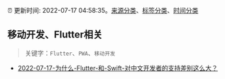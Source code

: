:alarm_clock: 更新时间: 2022-07-17 04:58:35。[来源分类](../README.md)、[标签分类](../TAGS.md)、[时间分类](../TIMELINE.md)

## 移动开发、Flutter相关


> 关键字：`Flutter`、`PWA`、`移动开发`



- [2022-07-17-为什么-Flutter-和-Swift-对中文开发者的支持差别这么大？](https://www.v2ex.com/t/866726) 